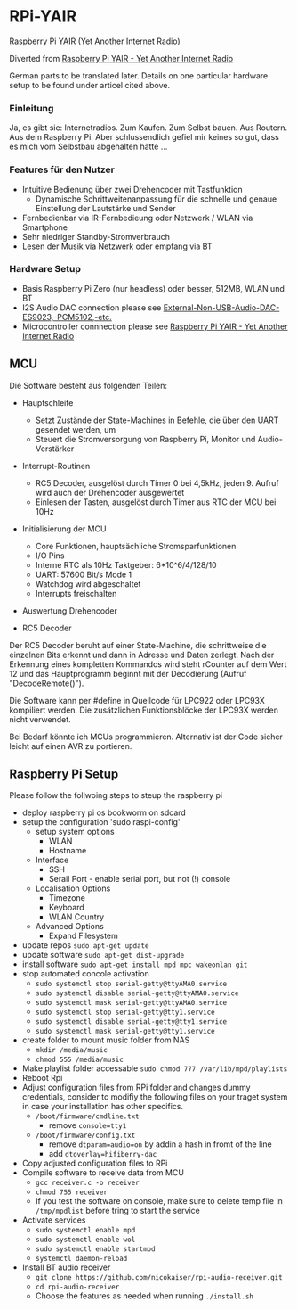 # RPi-YAIR
Raspberry Pi YAIR (Yet Another Internet Radio)

Diverted from [Raspberry Pi YAIR - Yet Another Internet Radio](https://www.mikrocontroller.net/articles/Raspberry_Pi_YAIR_(Yet_Another_Internet_Radio) )

German parts to be translated later. Details on one particular hardware setup to be found under articel cited above.

### Einleitung

Ja, es gibt sie: Internetradios. Zum Kaufen. Zum Selbst bauen. Aus Routern. Aus dem Raspberry Pi. Aber schlussendlich gefiel mir keines so gut, dass es mich vom Selbstbau abgehalten hätte ...
### Features für den Nutzer

* Intuitive Bedienung über zwei Drehencoder mit Tastfunktion
  * Dynamische Schrittweitenanpassung für die schnelle und genaue Einstellung der Lautstärke und Sender
* Fernbedienbar via IR-Fernbedieung oder Netzwerk / WLAN via Smartphone
* Sehr niedriger Standby-Stromverbrauch
* Lesen der Musik via Netzwerk oder empfang via BT

### Hardware Setup

* Basis Raspberry Pi Zero (nur headless) oder besser, 512MB, WLAN und BT
* I2S Audio DAC connection please see [External-Non-USB-Audio-DAC-ES9023,-PCM5102,-etc.](https://github.com/MiczFlor/RPi-Jukebox-RFID/wiki/External-Non-USB-Audio-DAC-ES9023,-PCM5102,-etc.)
* Microcontroller connnection please see [Raspberry Pi YAIR - Yet Another Internet Radio](https://www.mikrocontroller.net/articles/Raspberry_Pi_YAIR_(Yet_Another_Internet_Radio) )

## MCU

Die Software besteht aus folgenden Teilen:

* Hauptschleife
  * Setzt Zustände der State-Machines in Befehle, die über den UART gesendet werden, um
  * Steuert die Stromversorgung von Raspberry Pi, Monitor und Audio-Verstärker

* Interrupt-Routinen
  * RC5 Decoder, ausgelöst durch Timer 0 bei 4,5kHz, jeden 9. Aufruf wird auch der Drehencoder ausgewertet
  * Einlesen der Tasten, ausgelöst durch Timer aus RTC der MCU bei 10Hz

* Initialisierung der MCU
  * Core Funktionen, hauptsächliche Stromsparfunktionen
  * I/O Pins
  * Interne RTC als 10Hz Taktgeber: 6*10^6/4/128/10
  * UART: 57600 Bit/s Mode 1
  * Watchdog wird abgeschaltet
  * Interrupts freischalten

* Auswertung Drehencoder

* RC5 Decoder

Der RC5 Decoder beruht auf einer State-Machine, die schrittweise die einzelnen Bits erkennt und dann in Adresse und Daten zerlegt. Nach der Erkennung eines kompletten Kommandos wird steht rCounter auf dem Wert 12 und das Hauptprogramm beginnt mit der Decodierung (Aufruf "DecodeRemote()").

Die Software kann per #define in Quellcode für LPC922 oder LPC93X kompiliert werden. Die zusätzlichen Funktionsblöcke der LPC93X werden nicht verwendet.

Bei Bedarf könnte ich MCUs programmieren. Alternativ ist der Code sicher leicht auf einen AVR zu portieren. 

## Raspberry Pi Setup

Please follow the follwoing steps to steup the raspberry pi

* deploy raspberry pi os bookworm on sdcard
* setup the configuration 'sudo raspi-config'
  * setup system options
    * WLAN
    * Hostname
  * Interface
    * SSH
    * Serail Port - enable serial port, but not (!) console
  * Localisation Options
    * Timezone
    * Keyboard
    * WLAN Country
  * Advanced Options
    * Expand Filesystem
* update repos `sudo apt-get update`
* update software `sudo apt-get dist-upgrade`
* install software `sudo apt-get install mpd mpc wakeonlan git`
* stop automated concole activation
  * `sudo systemctl stop serial-getty@ttyAMA0.service`
  * `sudo systemctl disable serial-getty@ttyAMA0.service`
  * `sudo systemctl mask serial-getty@ttyAMA0.service`
  * `sudo systemctl stop serial-getty@tty1.service`
  * `sudo systemctl disable serial-getty@tty1.service`
  * `sudo systemctl mask serial-getty@tty1.service`
* create folder to mount music folder from NAS
  * `mkdir /media/music`
  * `chmod 555 /media/music`
* Make playlist folder accessable `sudo chmod 777 /var/lib/mpd/playlists`
* Reboot Rpi
* Adjust configuration files from RPi folder and changes dummy credentials, consider to modifiy the following files on your traget system in case your installation has other specifics.  
  * `/boot/firmware/cmdline.txt`
    * remove `console=tty1`
  * `/boot/firmware/config.txt`
    * remove `dtparam=audio=on` by addin a hash in fromt of the line
    * add `dtoverlay=hifiberry-dac`
* Copy adjusted configuration files to RPi
* Compile software to receive data from MCU
  * `gcc receiver.c -o receiver`
  * `chmod 755 receiver`
  * If you test the software on console, make sure to delete temp file in `/tmp/mpdlist` before tring to start the service
* Activate services
  * `sudo systemctl enable mpd`
  * `sudo systemctl enable wol`
  * `sudo systemctl enable startmpd`
  * `systemctl daemon-reload`
* Install BT audio receiver
  * `git clone https://github.com/nicokaiser/rpi-audio-receiver.git`
  * `cd rpi-audio-receiver`
  * Choose the features as needed when running `./install.sh`

